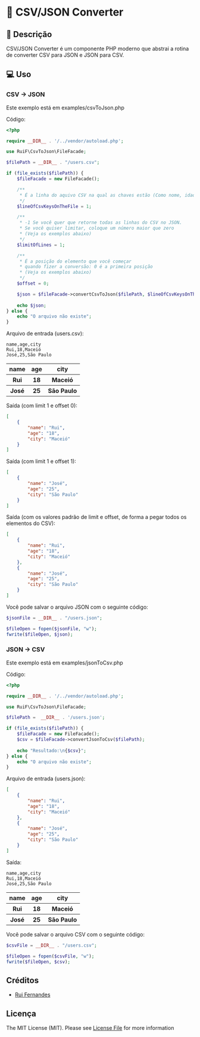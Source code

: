 # 🔄 CSV/JSON Converter
## 📄 Descrição
<p>CSV/JSON Converter é um componente PHP moderno que abstrai a rotina de converter CSV para JSON e JSON para CSV.</p>

## 💻 Uso
### CSV -> JSON
<p>Este exemplo está em examples/csvToJson.php</p>

Código:
```php
<?php

require __DIR__ . '/../vendor/autoload.php';

use RuiF\CsvToJson\FileFacade;

$filePath = __DIR__ . "/users.csv";

if (file_exists($filePath)) {
    $fileFacade = new FileFacade();

    /**
     * É a linha do aquivo CSV na qual as chaves estão (Como nome, idade e cidade)
     */
    $lineOfCsvKeysOnTheFile = 1;

    /**
     * -1 Se você quer que retorne todas as linhas do CSV no JSON. 
     * Se você quiser limitar, coloque um número maior que zero
     * (Veja os exemplos abaixo)
     */
    $limitOfLines = 1;

    /**
     * É a posição do elemento que você começar
     * quando fizer a conversão: 0 é a primeira posição
     * (Veja os exemplos abaixo)
     */
    $offset = 0;

    $json = $fileFacade->convertCsvToJson($filePath, $lineOfCsvKeysOnTheFile, $limitOfLines, $offset);
    
    echo $json;
} else {
    echo "O arquivo não existe";
}
```

Arquivo de entrada (users.csv):
```csv
name,age,city
Rui,18,Maceió
José,25,São Paulo
```
<table>
    <tr>
        <th>name</th>
        <th>age</th>
        <th>city</th>
    </tr>
    <tr>
        <th>Rui</th>
        <th>18</th>
        <th>Maceió</th>
    </tr>
    <tr>
        <th>José</th>
        <th>25</th>
        <th>São Paulo</th>
    </tr>
</table>

Saída (com limit 1 e offset 0): 
```json
[
    {
        "name": "Rui",
        "age": "18",
        "city": "Maceió"
    }
]
```

Saída (com limit 1 e offset 1): 
```json
[
    {
        "name": "José",
        "age": "25",
        "city": "São Paulo"
    }
]
```

Saída (com os valores padrão de limit e offset, de forma a pegar todos os elementos do CSV): 
```json
[
    {
        "name": "Rui",
        "age": "18",
        "city": "Maceió"
    },
    {
        "name": "José",
        "age": "25",
        "city": "São Paulo"
    }
]
```

<p>Você pode salvar o arquivo JSON com o seguinte código:</p>

```php
$jsonFile = __DIR__ . "/users.json";

$fileOpen = fopen($jsonFile, "w");
fwrite($fileOpen, $json);
```

### JSON -> CSV
<p>Este exemplo está em examples/jsonToCsv.php</p>

Código:
```php
<?php

require __DIR__ . '/../vendor/autoload.php';

use RuiF\CsvToJson\FileFacade;

$filePath =  __DIR__ . '/users.json';

if (file_exists($filePath)) {
    $fileFacade = new FileFacade();
    $csv = $fileFacade->convertJsonToCsv($filePath);
    
    echo "Resultado:\n{$csv}";
} else {
    echo "O arquivo não existe";
}
```

Arquivo de entrada (users.json):
```json
[
    {
        "name": "Rui",
        "age": "18",
        "city": "Maceió"
    },
    {
        "name": "José",
        "age": "25",
        "city": "São Paulo"
    }
]
```

Saída:
```csv
name,age,city
Rui,18,Maceió
José,25,São Paulo
```

<table>
    <tr>
        <th>name</th>
        <th>age</th>
        <th>city</th>
    </tr>
    <tr>
        <th>Rui</th>
        <th>18</th>
        <th>Maceió</th>
    </tr>
    <tr>
        <th>José</th>
        <th>25</th>
        <th>São Paulo</th>
    </tr>
</table>

<p>Você pode salvar o arquivo CSV com o seguinte código:</p>

```php
$csvFile = __DIR__ . "/users.csv";

$fileOpen = fopen($csvFile, "w");
fwrite($fileOpen, $csv);
```

## Créditos
- [Rui Fernandes](https://github.com/ruifernandees)

## Licença
The MIT License (MIT). Please see [License File](https://github.com/ruifernandees/csv-json-converter/blob/main/LICENSE) for more information